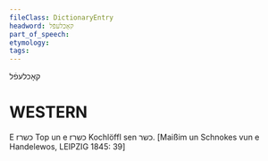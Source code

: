 ```yaml
---
fileClass: DictionaryEntry
headword: קאָכלעפֿל
part_of_speech: 
etymology: 
tags: 
---
```

קאָכלעפֿל

WESTERN
========

E rכשר Top un e rכשר Kochlöffl sen כשר.
[Maißim un Schnokes vun e Handelewos, LEIPZIG 1845: 39]